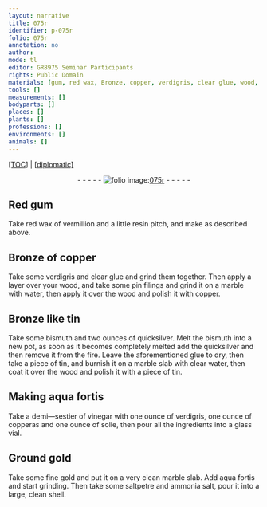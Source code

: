 ```yaml
---
layout: narrative
title: 075r
identifier: p-075r
folio: 075r
annotation: no
author:
mode: tl
editor: GR8975 Seminar Participants
rights: Public Domain
materials: [gum, red wax, Bronze, copper, verdigris, clear glue, wood, pin filings, marble, water, tin, bismuth, quicksilver, glue, clear water, aqua fortis, vinegar, copperas, solle, gold, saltpetre, ammonia salt]
tools: []
measurements: []
bodyparts: []
places: []
plants: []
professions: []
environments: []
animals: []
---
```


<p><a href="{{ site.baseurl }}/translation/">[TOC]</a> | <a href="{{ site.baseurl }}/_texts/p-075r_tc.md/">[diplomatic]</a></p><div class="folio" align="center">- - - - - <a href="http://gallica.bnf.fr/ark:/12148/btv1b10500001g/f155.item" target="_blank"><img src="https://cu-mkp.github.io/2017-workshop-edition/assets/photo-icon.png" alt="folio image: " style="display:inline-block; margin-bottom:-3px;"/>075r</a> - - - - - </div>  
  

## Red <span class="m">gum</span>

 
 Take <span class="m">red wax</span> of vermillion and a little <span class="del"></span> resin pitch, <span class="sup">and make</span> as described above.
 
 
  

## <span class="m">Bronze</span> of <span class="m">copper</span>

 
 Take some <span class="m">verdigris</span> and <span class="m">clear glue</span> and grind them together. Then apply a layer over your <span class="m">wood</span>, and take some <span class="m">pin filings</span> and grind it on a <span class="m">marble</span> with <span class="m">water</span>, then apply it over the <span class="m">wood</span> and polish it with <span class="m">copper</span>.
 
 
  

## <span class="m">Bronze</span> like <span class="m">tin</span>

 
 Take some <span class="m">bismuth</span> and two ounces of <span class="m">quicksilver</span>. Melt the <span class="m">bismuth</span> into a new pot, as soon as it becomes completely melted add the <span class="del"></span> <span class="m">quicksilver</span> and then remove it from the fire. Leave the aforementioned <span class="m">glue</span> to dry, then take a piece of <span class="m">tin</span>, and burnish it on a <span class="m">marble</span> <span class="sup">slab</span> with <span class="m">clear water</span>, then coat it over the <span class="m">wood</span> and polish it with a piece of <span class="m">tin</span>.
 
 
  

## Making <span class="m">aqua fortis</span>

 
 Take a demi—sestier of <span class="m">vinegar</span> with one ounce of <span class="m">verdigris</span>, one ounce of <span class="m">copperas</span> and one ounce of <span class="m">solle</span>, then pour all the ingredients into a glass vial.
 
 
  

## Ground <span class="m">gold</span>

 
 Take some fine <span class="m">gold</span> and put it on a very clean <span class="del"></span> <span class="m">marble</span> slab. Add <span class="m">aqua fortis</span> and start grinding. Then take some <span class="m">saltpetre</span> and <span class="m">ammonia salt</span>, pour it into a large, clean shell.
 

